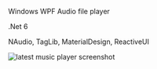 Windows WPF Audio file player

.Net 6

NAudio, TagLib, MaterialDesign, ReactiveUI


![latest music player screenshot](https://user-images.githubusercontent.com/60239072/152256750-e7d092cb-a920-4a5e-aa66-2e822e354c8e.PNG)
